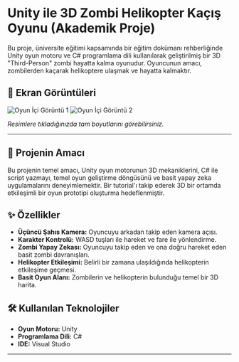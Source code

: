 # Unity ile 3D Zombi Helikopter Kaçış Oyunu (Akademik Proje)

Bu proje, üniversite eğitimi kapsamında bir eğitim dokümanı rehberliğinde Unity oyun motoru ve C# programlama dili kullanılarak geliştirilmiş bir 3D "Third-Person" zombi hayatta kalma oyunudur. Oyuncunun amacı, zombilerden kaçarak helikoptere ulaşmak ve hayatta kalmaktır.

## 🚁 Ekran Görüntüleri


![Oyun İçi Görüntü 1]([link-buraya-gelecek](https://github.com/emircopur/ZombiOyunu/blob/main/Zombi%201.jpg?raw=true))
![Oyun İçi Görüntü 2](link-buraya-gelecek)


*Resimlere tıkladığınızda tam boyutlarını görebilirsiniz.*

---

## 🚀 Projenin Amacı

Bu projenin temel amacı, Unity oyun motorunun 3D mekaniklerini, C# ile script yazmayı, temel oyun geliştirme döngüsünü ve basit yapay zeka uygulamalarını deneyimlemektir. Bir tutorial'ı takip ederek 3D bir ortamda etkileşimli bir oyun prototipi oluşturma hedeflenmiştir.

## ✨ Özellikler

- **Üçüncü Şahıs Kamera:** Oyuncuyu arkadan takip eden kamera açısı.
- **Karakter Kontrolü:** WASD tuşları ile hareket ve fare ile yönlendirme.
- **Zombi Yapay Zekası:** Oyuncuyu takip eden ve ona doğru hareket eden basit zombi davranışları.
- **Helikopter Etkileşimi:** Belirli bir zamana ulaşıldığında helikopterin etkileşime geçmesi.
- **Basit Oyun Alanı:** Zombilerin ve helikopterin bulunduğu temel bir 3D harita.

## 🛠️ Kullanılan Teknolojiler

- **Oyun Motoru:** Unity 
- **Programlama Dili:** C#
- **IDE:** Visual Studio

---
